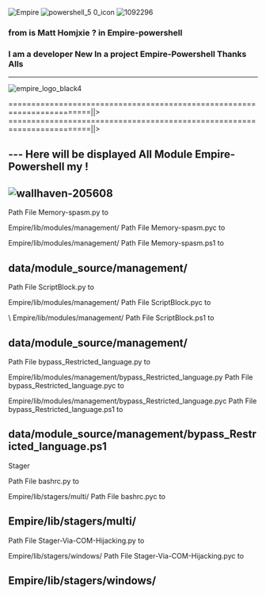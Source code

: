 ![Empire](https://user-images.githubusercontent.com/25440152/29976982-e0831f5a-8f09-11e7-92f7-f5e6772d5e76.png)
![powershell_5 0_icon](https://user-images.githubusercontent.com/25440152/29977080-2f28bb24-8f0a-11e7-9e77-d4b792fb9807.png)
![1092296](https://user-images.githubusercontent.com/25440152/29977114-4b7aff30-8f0a-11e7-9972-b4f2139a845f.gif)


### from is Matt Homjxie ? in Empire-powershell 
### I am a developer New In a project Empire-Powershell Thanks Alls
---
![empire_logo_black4](https://user-images.githubusercontent.com/25440152/29976843-713eae34-8f09-11e7-8c4d-d87b79eddcbb.png)

========================================================================||>
========================================================================||>
## --- Here will be displayed All Module Empire-Powershell my !

![wallhaven-205608](https://user-images.githubusercontent.com/25440152/29684174-007ca708-88df-11e7-93d8-14a6523696c3.jpg)
---------------------------------

Path File Memory-spasm.py     to  

Empire/lib/modules/management/
Path File Memory-spasm.pyc   to  

Empire/lib/modules/management/
Path File Memory-spasm.ps1   to

data/module_source/management/
------------------------------------------------------------------------------------------------------------- 
Path File ScriptBlock.py            to

 Empire/lib/modules/management/
Path File ScriptBlock.pyc          to  

\ Empire/lib/modules/management/
Path File ScriptBlock.ps1         to  

data/module_source/management/
-------------------------------------------------------------------------------------------------------------
Path File bypass_Restricted_language.py    to 

Empire/lib/modules/management/bypass_Restricted_language.py
Path File bypass_Restricted_language.pyc   to  

Empire/lib/modules/management/bypass_Restricted_language.pyc
Path File bypass_Restricted_language.ps1   to    

data/module_source/management/bypass_Restricted_language.ps1
--------------------------------------------------------------------------------------------------------------
Stager
 
Path File  bashrc.py     to     

Empire/lib/stagers/multi/
Path File bashrc.pyc    to    

Empire/lib/stagers/multi/
---------------------------------------------------------------------------------------------------------------
Path File  Stager-Via-COM-Hijacking.py     to      

Empire/lib/stagers/windows/
Path File Stager-Via-COM-Hijacking.pyc   to   

Empire/lib/stagers/windows/
--------------------------------------
